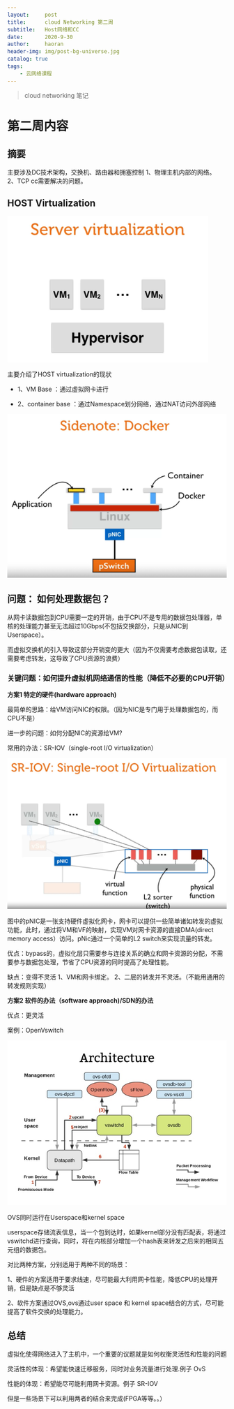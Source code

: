 ```yaml
---
layout:     post
title:      cloud Networking 第二周 
subtitle:   Host网络和CC
date:       2020-9-30
author:     haoran
header-img: img/post-bg-universe.jpg
catalog: true
tags: 
    - 云网络课程
---
```


> cloud networking 笔记


# 第二周内容
## 摘要
主要涉及DC技术架构，交换机、路由器和拥塞控制
1、物理主机内部的网络。
2、TCP cc需要解决的问题。

## HOST Virtualization

<img src="/img/cloudNetworkingClass/server-virtual.png"/>

主要介绍了HOST virtualization的现状

- 1、VM Base ：通过虚拟网卡进行

- 2、container base ：通过Namespace划分网络，通过NAT访问外部网络

<img src="/img/cloudNetworkingClass/docker-network.png"/>


## 问题： 如何处理数据包？

从网卡读数据包到CPU需要一定的开销，由于CPU不是专用的数据包处理器，单核的处理能力甚至无法超过10Gbps(不包括交换部分，只是从NIC到Userspace）。

而虚拟交换机的引入导致这部分开销变的更大（因为不仅需要考虑数据包读取，还需要考虑转发，这导致了CPU资源的浪费）

### 关键问题：如何提升虚拟机网络通信的性能（降低不必要的CPU开销）

**方案1 特定的硬件(hardware approach)**

最简单的思路：给VM访问NIC的权限。（因为NIC是专门用于处理数据包的，而CPU不是）

进一步的问题：如何分配NIC的资源给VM?

常用的办法：SR-IOV（single-root I/O virtualization）

<img src="cloudNetworkingClass\SR-IOV.png"/>

图中的pNIC是一张支持硬件虚拟化网卡，网卡可以提供一些简单诸如转发的虚拟功能，此时，通过将VM和VF的映射，实现VM对网卡资源的直接DMA(direct memory access）访问。pNic通过一个简单的L2 switch来实现流量的转发。

优点：bypass的，虚拟化层只需要参与连接关系的确立和网卡资源的分配，不需要参与数据包处理，节省了CPU资源的同时提高了处理性能。

缺点：变得不灵活
1、VM和网卡绑定。
2、二层的转发并不灵活。（不能用通用的转发规则实现）


**方案2 软件的办法（software approach)/SDN的办法**

优点：更灵活

案例：OpenVswitch

<img src="cloudNetworkingClass\ovs-framework.png"/>

OVS同时运行在Userspace和kernel space

userspace存储流表信息，当一个包到达时，如果kernel部分没有匹配表，将通过vswitchd进行查询，同时，将在内核部分增加一个hash表来转发之后来的相同五元组的数据包。

对比两种方案，分别适用于两种不同的场景：

1、硬件的方案适用于要求线速，尽可能最大利用网卡性能，降低CPU的处理开销，但是缺点是不够灵活

2、软件方案通过OVS,ovs通过user space 和 kernel space结合的方式，尽可能提高了软件交换的处理能力。


## 总结 

虚拟化使得网络进入了主机中，一个重要的议题就是如何权衡灵活性和性能的问题

灵活性的体现：希望能快速迁移服务，同时对业务流量进行处理.例子 OvS

性能的体现：希望能尽可能利用网卡资源。例子 SR-IOV

但是一些场景下可以利用两者的结合来完成(FPGA等等。。）
